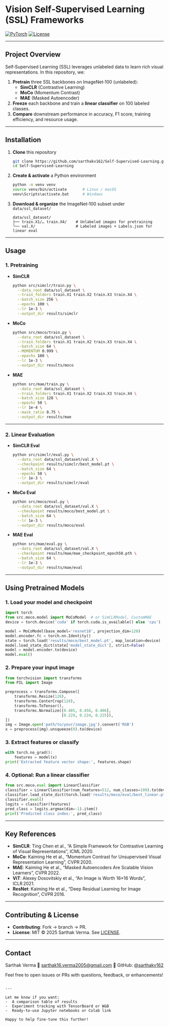 # Vision Self‑Supervised Learning (SSL) Frameworks
[![PyTorch](https://img.shields.io/badge/framework-PyTorch-blue.svg)](https://pytorch.org/)  [![License](https://img.shields.io/badge/license-MIT-green.svg)](LICENSE)

---

## Project Overview

Self‑Supervised Learning (SSL) leverages unlabeled data to learn rich visual representations. In this repository, we:
1. **Pretrain** three SSL backbones on ImageNet‑100 (unlabeled):
   - **SimCLR** (Contrastive Learning)
   - **MoCo** (Momentum Contrast)
   - **MAE** (Masked Autoencoder)  
2. **Freeze** each backbone and train a **linear classifier** on 100 labeled classes.  
3. **Compare** downstream performance in accuracy, F1 score, training efficiency, and resource usage.

---

## Installation

1. **Clone** this repository  
   ```bash
   git clone https://github.com/sarthakv162/Self-Supervised-Learning.git
   cd Self-Supervised-Learning


2. **Create & activate** a Python environment

   ```bash
   python -m venv venv
   source venv/bin/activate       # Linux / macOS
   venv\Scripts\activate.bat      # Windows
   ```

3. **Download & organize** the ImageNet‑100 subset under `data/ssl_dataset/`

   ```
   data/ssl_dataset/
   ├── train.X1/… train.X4/    # Unlabeled images for pretraining
   └── val.X/                  # Labeled images + Labels.json for linear eval
   ```

---

## Usage

### 1. Pretraining

* **SimCLR**

  ```bash
  python src/simclr/train.py \
    --data_root data/ssl_dataset \
    --train_folders train.X1 train.X2 train.X3 train.X4 \
    --batch_size 256 \
    --epochs 100 \
    --lr 1e-3 \
    --output_dir results/simclr
  ```

* **MoCo**

  ```bash
  python src/moco/train.py \
    --data_root data/ssl_dataset \
    --train_folders train.X1 train.X2 train.X3 train.X4 \
    --batch_size 64 \
    --MOMENTUM 0.999 \
    --epochs 100 \
    --lr 1e-3 \
    --output_dir results/moco
  ```

* **MAE**

  ```bash
  python src/mae/train.py \
    --data_root data/ssl_dataset \
    --train_folders train.X1 train.X2 train.X3 train.X4 \
    --batch_size 128 \
    --epochs 50 \
    --lr 1e-4 \
    --mask_ratio 0.75 \
    --output_dir results/mae
  ```

---

### 2. Linear Evaluation

* **SimCLR Eval**

  ```bash
  python src/simclr/eval.py \
    --data_root data/ssl_dataset/val.X \
    --checkpoint results/simclr/best_model.pt \
    --batch_size 64 \
    --epochs 50 \
    --lr 1e-3 \
    --output_dir results/simclr/eval
  ```

* **MoCo Eval**

  ```bash
  python src/moco/eval.py \
    --data_root data/ssl_dataset/val.X \
    --checkpoint results/moco/best_model.pt \
    --batch_size 64 \
    --lr 1e-3 \
    --output_dir results/moco/eval
  ```

* **MAE Eval**

  ```bash
  python src/mae/eval.py \
    --data_root data/ssl_dataset/val.X \
    --checkpoint results/mae/mae_checkpoint_epoch50.pth \
    --batch_size 64 \
    --lr 1e-3 \
    --output_dir results/mae/eval
  ```

---

## Using Pretrained Models

### 1. Load your model and checkpoint

```python
import torch
from src.moco.model import MoCoModel  # or SimCLRModel, CustomMAE
device = torch.device('cuda' if torch.cuda.is_available() else 'cpu')

model = MoCoModel(base_model='resnet18', projection_dim=128)
model.encoder.fc = torch.nn.Identity()
state = torch.load('results/moco/best_model.pt', map_location=device)
model.load_state_dict(state['model_state_dict'], strict=False)
model = model.encoder.to(device)
model.eval()
```

### 2. Prepare your input image

```python
from torchvision import transforms
from PIL import Image

preprocess = transforms.Compose([
    transforms.Resize(128),
    transforms.CenterCrop(128),
    transforms.ToTensor(),
    transforms.Normalize([0.485, 0.456, 0.406],
                         [0.229, 0.224, 0.225]),
])
img = Image.open('path/to/your/image.jpg').convert('RGB')
x = preprocess(img).unsqueeze(0).to(device)
```

### 3. Extract features or classify

```python
with torch.no_grad():
    features = model(x)
print('Extracted feature vector shape:', features.shape)
```

### 4. Optional: Run a linear classifier

```python
from src.moco.eval import LinearClassifier
classifier = LinearClassifier(num_features=512, num_classes=100).to(device)
classifier.load_state_dict(torch.load('results/moco/eval/best_linear.pt'))
classifier.eval()
logits = classifier(features)
pred_class = logits.argmax(dim=-1).item()
print('Predicted class index:', pred_class)
```

---

## Key References

* **SimCLR**: Ting Chen et al., “A Simple Framework for Contrastive Learning of Visual Representations”, ICML 2020.
* **MoCo**: Kaiming He et al., “Momentum Contrast for Unsupervised Visual Representation Learning”, CVPR 2020.
* **MAE**: Kaiming He et al., “Masked Autoencoders Are Scalable Vision Learners”, CVPR 2022.
* **ViT**: Alexey Dosovitskiy et al., “An Image is Worth 16×16 Words”, ICLR 2021.
* **ResNet**: Kaiming He et al., “Deep Residual Learning for Image Recognition”, CVPR 2016.

---

## Contributing & License

* **Contributing**: Fork → branch → PR.
* **License**: MIT © 2025 Sarthak Verma. See [LICENSE](LICENSE).

---

##  Contact

Sarthak Verma
📧 [sarthak16.verma2005@gmail.com](mailto:sarthak16.verma2005@gmail.com)
🔗 GitHub: [@sarthakv162](https://github.com/sarthakv162)

Feel free to open issues or PRs with questions, feedback, or enhancements!

```

---

Let me know if you want:
-  A comparison table of results
-  Experiment tracking with TensorBoard or W&B
-  Ready-to-use Jupyter notebooks or Colab link

Happy to help fine-tune this further!
```
